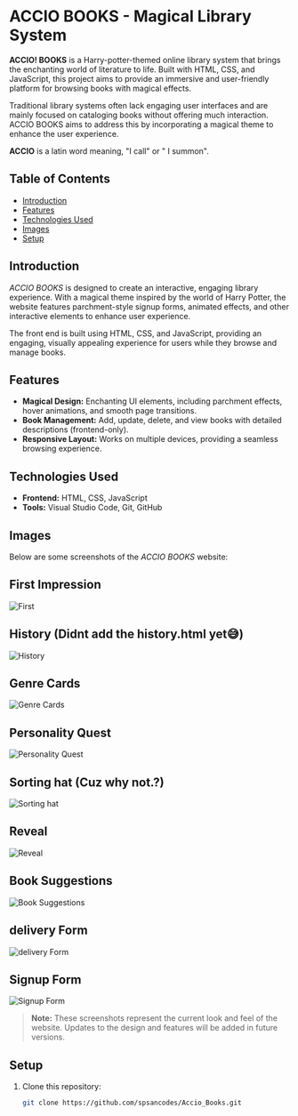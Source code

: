 # ACCIO BOOKS - Magical Library System



**ACCIO! BOOKS** is a Harry-potter-themed online library system that brings the enchanting world of literature to life. Built with HTML, CSS, and JavaScript, this project aims to provide an immersive and user-friendly platform for browsing books with magical effects.

Traditional library systems often lack engaging user interfaces and are mainly focused on cataloging books without offering much interaction. ACCIO BOOKS aims to address this by incorporating a magical theme to enhance the user experience.

**ACCIO** is a latin word meaning, "I call" or " I summon". 

## Table of Contents
- [Introduction](#introduction)
- [Features](#features)
- [Technologies Used](#technologies-used)
- [Images](#Images)
- [Setup](#setup)


## Introduction

*ACCIO BOOKS* is designed to create an interactive, engaging library experience. With a magical theme inspired by the world of Harry Potter, the website features parchment-style signup forms, animated effects, and other interactive elements to enhance user experience. 

The front end is built using HTML, CSS, and JavaScript, providing an engaging, visually appealing experience for users while they browse and manage books.

## Features

- **Magical Design:** Enchanting UI elements, including parchment effects, hover animations, and smooth page transitions.
- **Book Management:** Add, update, delete, and view books with detailed descriptions (frontend-only).
- **Responsive Layout:** Works on multiple devices, providing a seamless browsing experience.

## Technologies Used

- **Frontend:** HTML, CSS, JavaScript
- **Tools:** Visual Studio Code, Git, GitHub


## Images

Below are some screenshots of the *ACCIO BOOKS* website:

## First Impression

![First](/images/1.png)

## History (Didnt add the history.html yet😅)

![History](/images/2.png)

## Genre Cards

![Genre Cards](/images/3.png)

## Personality Quest

![Personality Quest](/images/4.png)

## Sorting hat (Cuz why not.?)

![Sorting hat](/images/9.png)

## Reveal

![Reveal](/images/5.png)

## Book Suggestions

![ Book Suggestions](/images/6.png)

## delivery Form

![delivery Form](/images/7.png)

## Signup Form

![Signup Form](/images/8.png)

> **Note:** These screenshots represent the current look and feel of the website. Updates to the design and features will be added in future versions.


## Setup

1. Clone this repository:
   ```bash
   git clone https://github.com/spsancodes/Accio_Books.git
